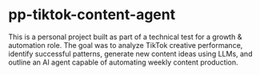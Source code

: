 # pp-tiktok-content-agent
This is a personal project built as part of a technical test for a growth &amp; automation role.   The goal was to analyze TikTok creative performance, identify successful patterns, generate new content ideas using LLMs, and outline an AI agent capable of automating weekly content production.
